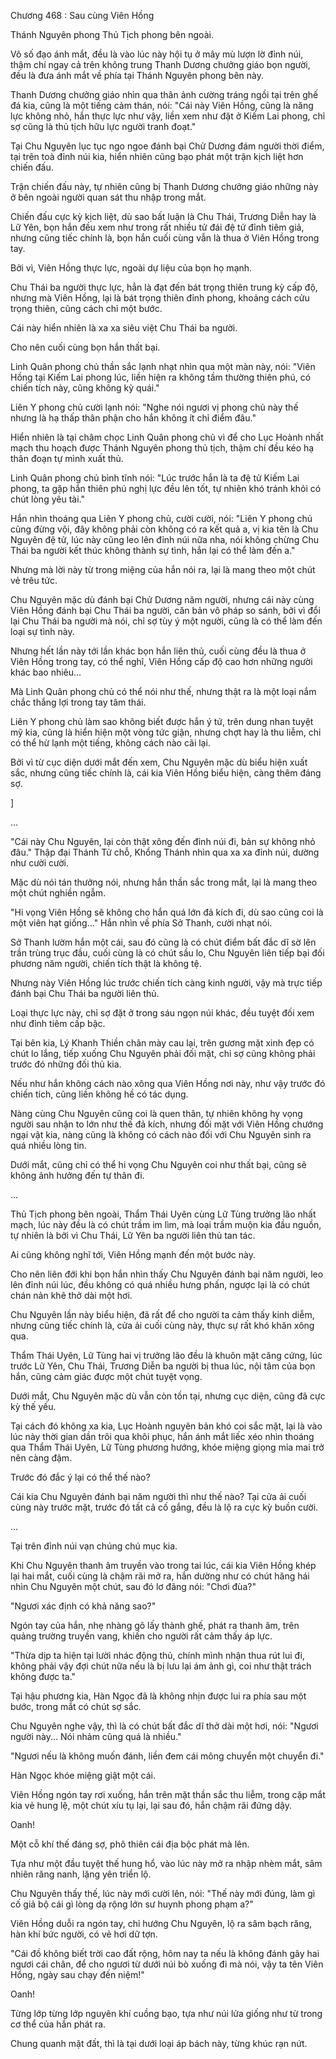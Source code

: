 




Chương 468 : Sau cùng Viên Hồng


Thánh Nguyên phong Thủ Tịch phong bên ngoài.

Vô số đạo ánh mắt, đều là vào lúc này hội tụ ở mây mù lượn lờ đỉnh núi, thậm chí ngay cả trên không trung Thanh Dương chưởng giáo bọn người, đều là đưa ánh mắt về phía tại Thánh Nguyên phong bên này.

Thanh Dương chưởng giáo nhìn qua thân ảnh cường tráng ngồi tại trên ghế đá kia, cũng là một tiếng cảm thán, nói: "Cái này Viên Hồng, cũng là năng lực không nhỏ, hắn thực lực như vậy, liền xem như đặt ở Kiếm Lai phong, chỉ sợ cũng là thủ tịch hữu lực người tranh đoạt."

Tại Chu Nguyên lục tục ngo ngoe đánh bại Chử Dương đám người thời điểm, tại trên toà đỉnh núi kia, hiển nhiên cũng bạo phát một trận kịch liệt hơn chiến đấu.

Trận chiến đấu này, tự nhiên cũng bị Thanh Dương chưởng giáo những này ở bên ngoài người quan sát thu nhập trong mắt.

Chiến đấu cực kỳ kịch liệt, dù sao bất luận là Chu Thái, Trương Diễn hay là Lữ Yên, bọn hắn đều xem như trong rất nhiều tử đái đệ tử đỉnh tiêm giả, nhưng cũng tiếc chính là, bọn hắn cuối cùng vẫn là thua ở Viên Hồng trong tay.

Bởi vì, Viên Hồng thực lực, ngoài dự liệu của bọn họ mạnh.

Chu Thái ba người thực lực, hẳn là đạt đến bát trọng thiên trung kỳ cấp độ, nhưng mà Viên Hồng, lại là bát trọng thiên đỉnh phong, khoảng cách cửu trọng thiên, cũng cách chỉ một bước.

Cái này hiển nhiên là xa xa siêu việt Chu Thái ba người.

Cho nên cuối cùng bọn hắn thất bại.

Linh Quân phong chủ thần sắc lạnh nhạt nhìn qua một màn này, nói: "Viên Hồng tại Kiếm Lai phong lúc, liền hiện ra không tầm thường thiên phú, có chiến tích này, cũng không kỳ quái."

Liên Y phong chủ cười lạnh nói: "Nghe nói ngươi vị phong chủ này thế nhưng là hạ thấp thân phận cho hắn không ít chỉ điểm đâu."

Hiển nhiên là tại châm chọc Linh Quân phong chủ vì để cho Lục Hoành nhất mạch thu hoạch được Thánh Nguyên phong thủ tịch, thậm chí đều kéo hạ thân đoạn tự mình xuất thủ.

Linh Quân phong chủ bình tĩnh nói: "Lúc trước hắn là ta đệ tử Kiếm Lai phong, ta gặp hắn thiên phú nghị lực đều lên tốt, tự nhiên khó tránh khỏi có chút lòng yêu tài."

Hắn nhìn thoáng qua Liên Y phong chủ, cười cười, nói: "Liên Y phong chủ cũng đừng vội, đây không phải còn không có ra kết quả a, vị kia tên là Chu Nguyên đệ tử, lúc này cũng leo lên đỉnh núi nữa nha, nói không chừng Chu Thái ba người kết thúc không thành sự tình, hắn lại có thể làm đến a."

Nhưng mà lời này từ trong miệng của hắn nói ra, lại là mang theo một chút vẻ trêu tức.

Chu Nguyên mặc dù đánh bại Chử Dương năm người, nhưng cái này cùng Viên Hồng đánh bại Chu Thái ba người, căn bản vô pháp so sánh, bởi vì đổi lại Chu Thái ba người mà nói, chỉ sợ tùy ý một người, cũng là có thể làm đến loại sự tình này.

Nhưng hết lần này tới lần khác bọn hắn liên thủ, cuối cùng đều là thua ở Viên Hồng trong tay, có thể nghĩ, Viên Hồng cấp độ cao hơn những người khác bao nhiêu...

Mà Linh Quân phong chủ có thể nói như thế, nhưng thật ra là một loại nắm chắc thắng lợi trong tay tâm thái.

Liên Y phong chủ làm sao không biết được hắn ý tứ, trên dung nhan tuyệt mỹ kia, cũng là hiển hiện một vòng tức giận, nhưng chợt hay là thu liễm, chỉ có thể hừ lạnh một tiếng, không cách nào cãi lại.

Bởi vì từ cục diện dưới mắt đến xem, Chu Nguyên mặc dù biểu hiện xuất sắc, nhưng cũng tiếc chính là, cái kia Viên Hồng biểu hiện, càng thêm đáng sợ.

]

...

"Cái này Chu Nguyên, lại còn thật xông đến đỉnh núi đi, bản sự không nhỏ đâu." Thập đại Thánh Tử chỗ, Khổng Thánh nhìn qua xa xa đỉnh núi, dường như cười cười.

Mặc dù nói tán thưởng nói, nhưng hắn thần sắc trong mắt, lại là mang theo một chút nghiền ngẫm.

"Hi vọng Viên Hồng sẽ không cho hắn quá lớn đả kích đi, dù sao cũng coi là một viên hạt giống..." Hắn nhìn về phía Sở Thanh, cười nhạt nói.

Sở Thanh lườm hắn một cái, sau đó cũng là có chút điểm bất đắc dĩ sờ lên trần trùng trục đầu, cuối cùng là có chút sầu lo, Chu Nguyên liên tiếp bại đối phương năm người, chiến tích thật là không tệ.

Nhưng này Viên Hồng lúc trước chiến tích càng kinh người, vậy mà trực tiếp đánh bại Chu Thái ba người liên thủ.

Loại thực lực này, chỉ sợ đặt ở trong sáu ngọn núi khác, đều tuyệt đối xem như đỉnh tiêm cấp bậc.

Tại bên kia, Lý Khanh Thiền chân mày cau lại, trên gương mặt xinh đẹp có chút lo lắng, tiếp xuống Chu Nguyên phải đối mặt, chỉ sợ cũng không phải trước đó những đối thủ kia.

Nếu như hắn không cách nào xông qua Viên Hồng nơi này, như vậy trước đó chiến tích, cũng liền không hề có tác dụng.

Nàng cùng Chu Nguyên cũng coi là quen thân, tự nhiên không hy vọng người sau nhận to lớn như thế đả kích, nhưng đối mặt với Viên Hồng chướng ngại vật kia, nàng cũng là không có cách nào đối với Chu Nguyên sinh ra quá nhiều lòng tin.

Dưới mắt, cũng chỉ có thể hi vọng Chu Nguyên coi như thất bại, cũng sẽ không ảnh hưởng đến tự thân đi.

...

Thủ Tịch phong bên ngoài, Thẩm Thái Uyên cùng Lữ Tùng trưởng lão nhất mạch, lúc này đều là có chút trầm im lìm, mà loại trầm muộn kia đầu nguồn, tự nhiên là bởi vì Chu Thái, Lữ Yên ba người liên thủ tan tác.

Ai cũng không nghĩ tới, Viên Hồng mạnh đến một bước này.

Cho nên liên đới khi bọn hắn nhìn thấy Chu Nguyên đánh bại năm người, leo lên đỉnh núi lúc, đều không có quá nhiều hưng phấn, ngược lại là có chút chán nản khẽ thở dài một hơi.

Chu Nguyên lần này biểu hiện, đã rất để cho người ta cảm thấy kinh diễm, nhưng cũng tiếc chính là, cửa ải cuối cùng này, thực sự rất khó khăn xông qua.

Thẩm Thái Uyên, Lữ Tùng hai vị trưởng lão đều là khuôn mặt căng cứng, lúc trước Lữ Yên, Chu Thái, Trương Diễn ba người bị thua lúc, nội tâm của bọn hắn, cũng cảm giác được một chút tuyệt vọng.

Dưới mắt, Chu Nguyên mặc dù vẫn còn tồn tại, nhưng cục diện, cũng đã cực kỳ thế yếu.

Tại cách đó không xa kia, Lục Hoành nguyên bản khó coi sắc mặt, lại là vào lúc này thời gian dần trôi qua khôi phục, hắn ánh mắt liếc xéo nhìn thoáng qua Thẩm Thái Uyên, Lữ Tùng phương hướng, khóe miệng giọng mỉa mai trở nên càng đậm.

Trước đó đắc ý lại có thể thế nào?

Cái kia Chu Nguyên đánh bại năm người thì như thế nào? Tại cửa ải cuối cùng này trước mặt, trước đó tất cả cố gắng, đều là lộ ra cực kỳ buồn cười.

...

Tại trên đỉnh núi vạn chúng chú mục kia.

Khi Chu Nguyên thanh âm truyền vào trong tai lúc, cái kia Viên Hồng khép lại hai mắt, cuối cùng là chậm rãi mở ra, hắn dường như có chút hăng hái nhìn Chu Nguyên một chút, sau đó lơ đãng nói: "Chơi đùa?"

"Ngươi xác định có khả năng sao?"

Ngón tay của hắn, nhẹ nhàng gõ lấy thành ghế, phát ra thanh âm, trên quảng trường truyền vang, khiến cho người rất cảm thấy áp lực.

"Thừa dịp ta hiện tại lười nhác động thủ, chính mình nhận thua rút lui đi, không phải vậy đợi chút nữa nếu là bị lưu lại ám ảnh gì, coi như thật trách không được ta."

Tại hậu phương kia, Hàn Ngọc đã là không nhịn được lui ra phía sau một bước, trong mắt có chút sợ sắc.

Chu Nguyên nghe vậy, thì là có chút bất đắc dĩ thở dài một hơi, nói: "Ngươi người này... Nói nhảm cũng quá là nhiều."

"Ngươi nếu là không muốn đánh, liền đem cái mông chuyển một chuyển đi."

Hàn Ngọc khóe miệng giật một cái.

Viên Hồng ngón tay rơi xuống, hắn trên mặt thần sắc thu liễm, trong cặp mắt kia vẻ hung lệ, một chút xíu tụ lại, lại sau đó, hắn chậm rãi đứng dậy.

Oanh!

Một cỗ khí thế đáng sợ, phô thiên cái địa bộc phát mà lên.

Tựa như một đầu tuyệt thế hung hổ, vào lúc này mở ra nhập nhèm mắt, sâm nhiên răng nanh, lặng yên triển lộ.

Chu Nguyên thấy thế, lúc này mới cười lên, nói: "Thế này mới đúng, làm gì cố giả bộ cái gì lòng dạ rộng lớn sư huynh phong phạm a?"

Viên Hồng duỗi ra ngón tay, chỉ hướng Chu Nguyên, lộ ra sâm bạch răng, hàn khí bức người, có vẻ hơi dữ tợn.

"Cái đồ không biết trời cao đất rộng, hôm nay ta nếu là không đánh gãy hai ngươi cái chân, để cho ngươi từ dưới núi bò xuống đi mà nói, vậy ta tên Viên Hồng, ngày sau chạy đến niệm!"

Oanh!

Từng lớp từng lớp nguyên khí cuồng bạo, tựa như núi lửa giống như từ trong cơ thể của hắn phát ra.

Chung quanh mặt đất, thì là tại dưới loại áp bách này, từng khúc rạn nứt.




